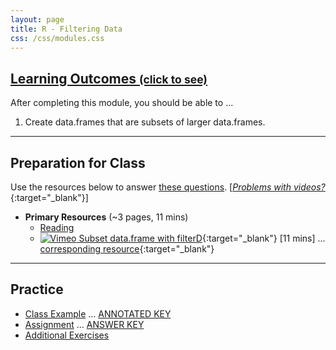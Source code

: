 ```yaml
---
layout: page
title: R - Filtering Data
css: /css/modules.css
---
```


<div class="panel-group-ILOs">
  <div class="panel panel-default">
    <div class="panel-heading">
      <h2 class="panel-title">
        <a data-toggle="collapse" href="#ILOs">Learning Outcomes <small>(click to see)</small></a>
      </h2>
    </div>
    <div id="ILOs" class="panel-collapse collapse">
      <div class="panel-body">
<p>After completing this module, you should be able to ...</p>

<ol>
  <li>Create data.frames that are subsets of larger data.frames.</li>
</ol>
      </div>
    </div>
  </div>
</div>

----

## Preparation for Class

Use the resources below to answer [these questions](Prep/RFilter). [[*Problems with videos?*](../resources/FAQ/FAQs/videos){:target="_blank"}]

* **Primary Resources** (~3 pages, 11 mins)
  * [Reading](bookR/RFilter.html)
  * [![Vimeo](../img/dhovid.png) Subset data.frame with filterD](https://vimeo.com/439447290){:target="_blank"} [11 mins] ... [corresponding resource](HO/Penguins.html#RFilter){:target="_blank"}

----

## Practice

* [Class Example](CE/RFilter_CExmpl) ... [ANNOTATED KEY](CE/KEY_RFilter_CExmpl)
* [Assignment](CE/RFilter_CE1) ... [ANSWER KEY](CE/KEY_RFilter_CE)
* [Additional Exercises](CE/RFilter_CE2)

<!---
&nbsp;

----

## Archived Materials

* [![Vimeo](../img/dhovid.png) Subset data.frame with filterD](https://vimeo.com/user45324800/filterd){:target="_blank"} [6 mins]

--->
